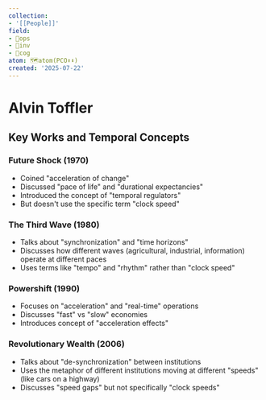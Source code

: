 ```yaml
---
collection:
- '[[People]]'
field:
- 🐙ops
- 🐢inv
- 👾cog
atom: 🗺️atom(PCO⬆️⬇️)
created: '2025-07-22'
---
```


# Alvin Toffler

## Key Works and Temporal Concepts

### **Future Shock (1970)**
* Coined "acceleration of change"
* Discussed "pace of life" and "durational expectancies"
* Introduced the concept of "temporal regulators"
* But doesn't use the specific term "clock speed"

### **The Third Wave (1980)**
* Talks about "synchronization" and "time horizons"
* Discusses how different waves (agricultural, industrial, information) operate at different paces
* Uses terms like "tempo" and "rhythm" rather than "clock speed"

### **Powershift (1990)**
* Focuses on "acceleration" and "real-time" operations
* Discusses "fast" vs "slow" economies
* Introduces concept of "acceleration effects"

### **Revolutionary Wealth (2006)**
* Talks about "de-synchronization" between institutions
* Uses the metaphor of different institutions moving at different "speeds" (like cars on a highway)
* Discusses "speed gaps" but not specifically "clock speeds"